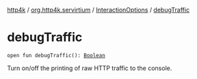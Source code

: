[http4k](../../index.md) / [org.http4k.servirtium](../index.md) / [InteractionOptions](index.md) / [debugTraffic](./debug-traffic.md)

# debugTraffic

`open fun debugTraffic(): `[`Boolean`](https://kotlinlang.org/api/latest/jvm/stdlib/kotlin/-boolean/index.html)

Turn on/off the printing of raw HTTP traffic to the console.

